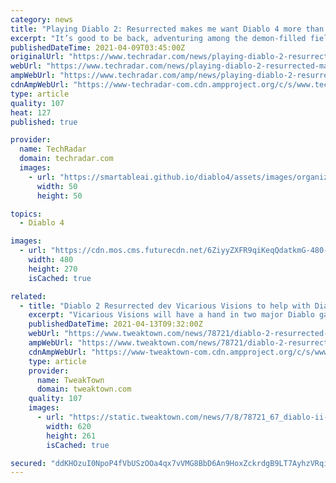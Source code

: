 ```yaml
---
category: news
title: "Playing Diablo 2: Resurrected makes me want Diablo 4 more than ever"
excerpt: "It’s good to be back, adventuring among the demon-filled fields of Old Tristram in Diablo 2: Resurrected. But revisiting these familiar blood-soaked caverns and crumbling ruins made me long for what’s ..."
publishedDateTime: 2021-04-09T03:45:00Z
originalUrl: "https://www.techradar.com/news/playing-diablo-2-resurrected-makes-me-want-diablo-4-more-than-ever"
webUrl: "https://www.techradar.com/news/playing-diablo-2-resurrected-makes-me-want-diablo-4-more-than-ever"
ampWebUrl: "https://www.techradar.com/amp/news/playing-diablo-2-resurrected-makes-me-want-diablo-4-more-than-ever"
cdnAmpWebUrl: "https://www-techradar-com.cdn.ampproject.org/c/s/www.techradar.com/amp/news/playing-diablo-2-resurrected-makes-me-want-diablo-4-more-than-ever"
type: article
quality: 107
heat: 127
published: true

provider:
  name: TechRadar
  domain: techradar.com
  images:
    - url: "https://smartableai.github.io/diablo4/assets/images/organizations/techradar.com-50x50.jpg"
      width: 50
      height: 50

topics:
  - Diablo 4

images:
  - url: "https://cdn.mos.cms.futurecdn.net/6ZiyyZXFR9qiKeqQdatkmG-480-80.jpg"
    width: 480
    height: 270
    isCached: true

related:
  - title: "Diablo 2 Resurrected dev Vicarious Visions to help with Diablo 4"
    excerpt: "Vicarious Visions will have a hand in two major Diablo game productions: The hotly-anticipated Diablo 2 Resurrected, and the upcoming mainline sequel Diablo IV. According to a new job posting, the ..."
    publishedDateTime: 2021-04-13T09:32:00Z
    webUrl: "https://www.tweaktown.com/news/78721/diablo-2-resurrected-dev-vicarious-visions-to-help-with-4/index.html"
    ampWebUrl: "https://www.tweaktown.com/news/78721/diablo-2-resurrected-dev-vicarious-visions-to-help-with-4/amp.html"
    cdnAmpWebUrl: "https://www-tweaktown-com.cdn.ampproject.org/c/s/www.tweaktown.com/news/78721/diablo-2-resurrected-dev-vicarious-visions-to-help-with-4/amp.html"
    type: article
    provider:
      name: TweakTown
      domain: tweaktown.com
    quality: 107
    images:
      - url: "https://static.tweaktown.com/news/7/8/78721_67_diablo-ii-resurrected-dev-vicarious-visions-to-help-with-4.jpg"
        width: 620
        height: 261
        isCached: true

secured: "ddKHOzuI0NpoP4fVbUSzOOa4qx7vVMG8BbD6An9HoxZckrdgB9LT7AyhzVRqioGzWjFoGweYkuiN/qvetAt3MbOEZgvq0AezqGnezTZvj7LF0AMRRwFEMbvpvf8C7zjQqehCqBGbujgcqnYEonsdf1Qw53kbn7qrajQFP9d45URlDfVYjEa+uptnaDhQv4LwbUCwnkLXY+WPJcJ69SHhCM1GcFYfBG5p+pXzkgoRF1rLs3YV/zQiqjeO8DkBq6D7zd0iIcJkWY0abB40a6AHrwipKU4TpGca8jcVIi0Oe6lYo0ZcDGMq8+NVBUWTEmBwhFjlVYtJrzXJINH2Po2TnL8caBmXxvk0Wysowbix4mE=;uzYC6scjAZA74VIdaLdztg=="
---
```


